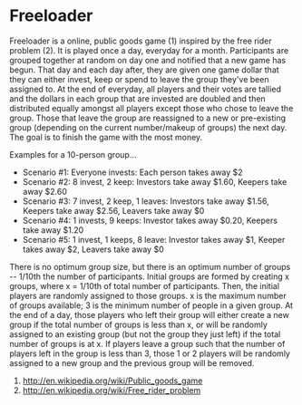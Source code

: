 # Freeloader

Freeloader is a online, public goods game (1) inspired by the free rider problem (2).  It is played once a day, everyday for a month.  Participants are grouped together at random on day one and notified that a new game has begun. That day and each day after, they are given one game dollar that they can either invest, keep or spend to leave the group they've been assigned to. At the end of everyday, all players and their votes are tallied and the dollars in each group that are invested are doubled and then distributed equally amongst all players except those who chose to leave the group.  Those that leave the group are reassigned to a new or pre-existing group (depending on the current number/makeup of groups) the next day. The goal is to finish the game with the most money.

Examples for a 10-person group...

* Scenario #1: Everyone invests: Each person takes away $2
* Scenario #2: 8 invest, 2 keep: Investors take away $1.60, Keepers take away $2.60
* Scenario #3: 7 invest, 2 keep, 1 leaves: Investors take away $1.56, Keepers take away $2.56, Leavers take away $0
* Scenario #4: 1 invests, 9 keeps: Investor takes away $0.20, Keepers take away $1.20
* Scenario #5: 1 invest, 1 keeps, 8 leave: Investor takes away $1, Keeper takes away $2, Leavers take away $0

There is no optimum group size, but there is an optimum number of groups -- 1/10th the number of participants.  Initial groups are formed by creating x groups, where x = 1/10th of total number of participants. Then, the initial players are randomly assigned to those groups. x is the maximum number of groups available; 3 is the minimum number of people in a given group. At the end of a day, those players who left their group will either create a new group if the total number of groups is less than x, or will be randomly assigned to an existing group (but not the group they just left) if the total number of groups is at x. If players leave a group such that the number of players left in the group is less than 3, those 1 or 2 players will be randomly assigned to a new group and the previous group will be removed.

1. http://en.wikipedia.org/wiki/Public_goods_game
2. http://en.wikipedia.org/wiki/Free_rider_problem